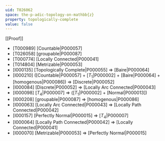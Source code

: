 ```yaml
---
uid: T026062
space: the-p-adic-topology-on-mathbb{z}
property: topologically-complete
value: false
---
```

[[Proof]]

* [T000989] [Countable|P000057]
* [T026058] [groupable|P000087]
* [T000774] [Locally Connected|P000041]
* [T014804] [Metrizable|P000053]
* [I000135] [Topologically Complete|P000055] => [Baire|P000064]
* [I000210] ([Countable|P000057] + [$T_1$|P000002] + [Baire|P000064] + [homogenous|P000086]) => [Discrete|P000052]
* [I000084] [Discrete|P000052] => [Locally Arc Connected|P000043]
* [I000098] [$T_4$|P000007] => ([$T_1$|P000002] + [Normal|P000013])
* [I000208] [groupable|P000087] => [homogenous|P000086]
* [I000063] [Locally Arc Connected|P000043] => [Locally Path Connected|P000042]
* [I000157] [Perfectly Normal|P000015] => [$T_4$|P000007]
* [I000064] [Locally Path Connected|P000042] => [Locally Connected|P000041]
* [I000070] [Metrizable|P000053] => [Perfectly Normal|P000015]

